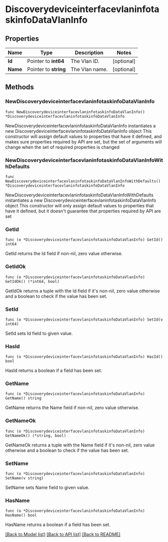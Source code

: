 # DiscoverydeviceinterfacevlaninfotaskinfoDataVlanInfo

## Properties

Name | Type | Description | Notes
------------ | ------------- | ------------- | -------------
**Id** | Pointer to **int64** | The Vlan ID. | [optional] 
**Name** | Pointer to **string** | The Vlan name. | [optional] 

## Methods

### NewDiscoverydeviceinterfacevlaninfotaskinfoDataVlanInfo

`func NewDiscoverydeviceinterfacevlaninfotaskinfoDataVlanInfo() *DiscoverydeviceinterfacevlaninfotaskinfoDataVlanInfo`

NewDiscoverydeviceinterfacevlaninfotaskinfoDataVlanInfo instantiates a new DiscoverydeviceinterfacevlaninfotaskinfoDataVlanInfo object
This constructor will assign default values to properties that have it defined,
and makes sure properties required by API are set, but the set of arguments
will change when the set of required properties is changed

### NewDiscoverydeviceinterfacevlaninfotaskinfoDataVlanInfoWithDefaults

`func NewDiscoverydeviceinterfacevlaninfotaskinfoDataVlanInfoWithDefaults() *DiscoverydeviceinterfacevlaninfotaskinfoDataVlanInfo`

NewDiscoverydeviceinterfacevlaninfotaskinfoDataVlanInfoWithDefaults instantiates a new DiscoverydeviceinterfacevlaninfotaskinfoDataVlanInfo object
This constructor will only assign default values to properties that have it defined,
but it doesn't guarantee that properties required by API are set

### GetId

`func (o *DiscoverydeviceinterfacevlaninfotaskinfoDataVlanInfo) GetId() int64`

GetId returns the Id field if non-nil, zero value otherwise.

### GetIdOk

`func (o *DiscoverydeviceinterfacevlaninfotaskinfoDataVlanInfo) GetIdOk() (*int64, bool)`

GetIdOk returns a tuple with the Id field if it's non-nil, zero value otherwise
and a boolean to check if the value has been set.

### SetId

`func (o *DiscoverydeviceinterfacevlaninfotaskinfoDataVlanInfo) SetId(v int64)`

SetId sets Id field to given value.

### HasId

`func (o *DiscoverydeviceinterfacevlaninfotaskinfoDataVlanInfo) HasId() bool`

HasId returns a boolean if a field has been set.

### GetName

`func (o *DiscoverydeviceinterfacevlaninfotaskinfoDataVlanInfo) GetName() string`

GetName returns the Name field if non-nil, zero value otherwise.

### GetNameOk

`func (o *DiscoverydeviceinterfacevlaninfotaskinfoDataVlanInfo) GetNameOk() (*string, bool)`

GetNameOk returns a tuple with the Name field if it's non-nil, zero value otherwise
and a boolean to check if the value has been set.

### SetName

`func (o *DiscoverydeviceinterfacevlaninfotaskinfoDataVlanInfo) SetName(v string)`

SetName sets Name field to given value.

### HasName

`func (o *DiscoverydeviceinterfacevlaninfotaskinfoDataVlanInfo) HasName() bool`

HasName returns a boolean if a field has been set.


[[Back to Model list]](../README.md#documentation-for-models) [[Back to API list]](../README.md#documentation-for-api-endpoints) [[Back to README]](../README.md)


